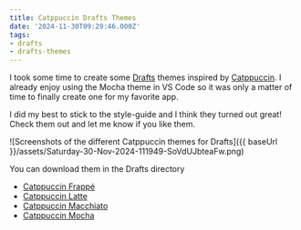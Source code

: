 ```yaml
---
title: Catppuccin Drafts Themes
date: '2024-11-30T09:29:46.000Z'
tags:
- drafts
- drafts-themes
---
```

I took some time to create some [Drafts](https://getdrafts.com) themes inspired by [Catppuccin](https://catppuccin.com). I already enjoy using the Mocha theme in VS Code so it was only a matter of time to finally create one for my favorite app.

I did my best to stick to the style-guide and I think they turned out great! Check them out and let me know if you like them.

![Screenshots of the different Catppuccin themes for Drafts]({{ baseUrl }}/assets/Saturday-30-Nov-2024-111949-SoVdUJbteaFw.png)

You can download them in the Drafts directory

- [Catppuccin Frappé](https://directory.getdrafts.com/t/2Vn)
- [Catppuccin Latte](https://directory.getdrafts.com/t/2Vo)
- [Catppuccin Macchiato](https://directory.getdrafts.com/t/2Vp)
- [Catppuccin Mocha](https://directory.getdrafts.com/t/2Vm)